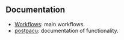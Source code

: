 ## Documentation

- [Workflows](postpacu/main.md): main workflows.
- [postpacu](postpacu/data.md): documentation of functionality.

